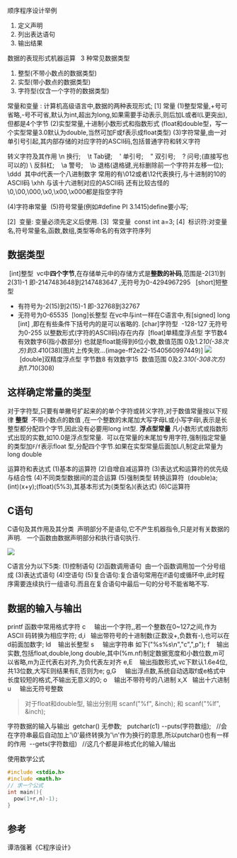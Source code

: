 顺序程序设计举例

1. 定义声明
2. 列出表达语句
3. 输出结果

数据的表现形式机器运算  
3 种常见数据类型

1. 整型(不带小数点的数据类型)
2. 实型(带小数点的数据类型)
3. 字符型(仅含一个字符的数据类型)

常量和变量 :
计算机高级语言中,数据的两种表现形式;
[1] 常量
(1)整型常量,+号可省略,-号不可省,默认为int,超出为long,如果需要手动表示,则后加L或者l(L更突出),但都是4个字节
(2)实型常量,十进制小数形式和指数形式 (float和double型，写一个实型常量3.0默认为double,当然可加F或f表示成float类型)
(3)字符常量,由一对单引号引起,其内部存储的对应字符的ASCII码,包括普通字符和转义字符

转义字符及其作用
\n 换行;    \t Tab键;    \' 单引号;    \" 双引号;    \? 问号;(直接写也可以的)
\\ 反斜杠;    \a 警号;    \b 退格(退格键,光标删除前一个字符并左移一位);
\ddd  其中d代表一个八进制数字 常用的有\012或者\12代表换行,与十进制的10的ASCII码
\xhh 与该十六进制对应的ASCII码
还有比较古怪的\0,\00,\000,\x0,\x00,\x000都是指空字符

(4)字符串常量 
 (5)符号常量(例如#define PI 3.1415)define要小写; 

[2]  变量: 变量必须先定义后使用.
[3]  常变量  const int a=3;
[4]  标识符:对变量名,符号常量名,函数,数组,类型等命名的有效字符序列  

## 数据类型  
 [int]整型  vc中**四个字节**,在存储单元中的存储方式是**整数的补码**,范围是-2(31)到2(31)-1 即-2147483648到2147483647 ,无符号为0-4294967295 
 [short]短整型
* 有符号为-2(15)到2(15)-1 即-32768到32767
* 无符号为0-65535
 [long]长整型 在vc中与int一样在C语言中,有[signed] long [int] ,即在有些条件下括号内的是可以省略的.
[char]字符型  -128-127 无符号为0-255 以整数形式(字符的ASCII码)存在内存
 [float]单精度浮点型 字节数4 有效数字6(指小数部分) 也就是float能得到6位小数,数值范围 0及1.2*10(-38次方)到3.4*10(38)[图片上传失败...(image-ff2e22-1540560997449)]
![](https://upload-images.jianshu.io/upload_images/1662509-cb196b605cbe742f.png?imageMogr2/auto-orient/strip%7CimageView2/2/w/1240)
 [double]双精度浮点型 字节数8 有效数字15  数值范围 0及2.3*10(-308次方)到1.7*10(308)

## 这样确定常量的类型  
对于字符型,只要有单撇号扩起来的的单个字符或转义字符,对于数值常量按以下规律
**整型**  不带小数点的数值 ,在一个整数的末尾加大写字母L或小写字母l,表示是长整型都分配四个字节,因此没有必要用long int型.
**浮点型常量** 凡小数形式或指数形式出现的实数,如10.0是浮点型常量.  可以在常量的末尾加专用字符,强制指定常量的类型加`F`/`f`表示float 型,分配四个字节.如果在实型常量后面加L/l,制定此常量为long double


运算符和表达式
(1)基本的运算符
(2)自增自减运算符
(3)表达式和运算符的优先级与结合性
(4)不同类型数据间的混合运算
(5)强制类型 转换运算符
 (double)a; (int)(x+y);(float)(5%3),其基本形式为(类型名)(表达式)
(6)C运算符

## C语句
C语句及其作用及其分类  声明部分不是语句,它不产生机器指令,只是对有关数据的声明. 
 一个函数由数据声明部分和执行语句执行.

![](https://upload-images.jianshu.io/upload_images/1662509-6aa6bb6d57d533db.png?imageMogr2/auto-orient/strip%7CimageView2/2/w/1240)

C语言分为以下5类:
(1)控制语句
(2)函数调用语句  由一个函数调用加一个分号组成
 (3)表达式语句
 (4)空语句
(5)复合语句:复合语句常用在if语句或循环中,此时程序需要连续执行一组语句.而且在复合语句中最后一句的分号不能省略不写.

## 数据的输入与输出

printf 函数中常用格式字符
c     输出一个字符,,若一个整数在0~127之间,作为 ASCII 码转换为相应字符;
d,i   输出带符号的十进制数(正数没+,负数有-),也可以在d前面加数字;
ld    输出长整型
s     输出字符串 如下("%s%s\n","c",",p");
f    输出实数,包括float,double,long double,其中(%m.nf)制定数据宽度和小数位数,m可以省略,m为正代表右对齐,为负代表左对齐
e,E    输出指数形式,vc下默认1.6e4位,共13位数,大写E则结果有E,否则为e;
g,G     输出浮点数,系统自动选取f或e格式中长度较短的格式,不输出无意义的0;
o    输出不带符号的八进制
x,X   输出十六进制
u     输出无符号整数

> 对于float和double型, 输出分别用	scanf("%f", &inch); 和 scanf("%lf", &inch);

字符数据的输入与输出 
getchar() 无参数;   putchar(c1)
--puts(字符数组);   //会在字符串最后自动加上'\0'最终转换为'\n'作为换行的意思,所以putchar()也有一样的作用 
--gets(字符数组)  
//这几个都是非格式化的输入/输出

使用数学公式
```C
#include <stdio.h>  
#include <math.h>
// 求一个公式
int main(){
  pow(1+r,n)-1);
}
```

## 参考

谭浩强著《C程序设计》
